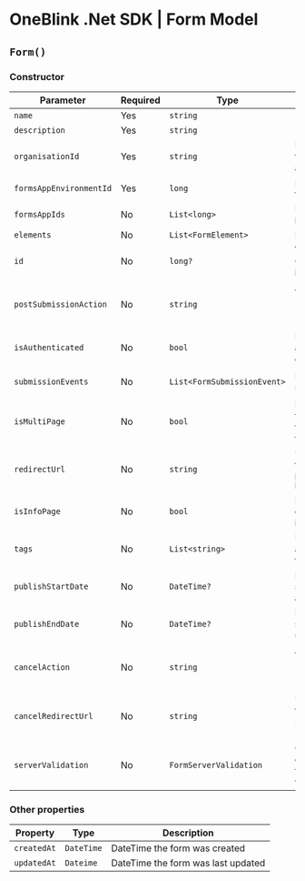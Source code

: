 # OneBlink .Net SDK | Form Model

## `Form()`

### Constructor

| Parameter               | Required | Type                        | Description                                                               | Default Value                     |
| ----------------------- | -------- | --------------------------- | ------------------------------------------------------------------------- | --------------------------------- |
| `name`                  | Yes      | `string`                    |                                                                           |                                   |
| `description`           | Yes      | `string`                    |                                                                           |                                   |
| `organisationId`        | Yes      | `string`                    | Id of the organisation this form is associated too                        |                                   |
| `formsAppEnvironmentId` | Yes      | `long`                      | Id of the environment this form is part of                                |                                   |
| `formsAppIds`           | No       | `List<long>`                | List of Form Apps id's                                                    | `new List<long>()`                |
| `elements`              | No       | `List<FormElement>`         | List of FormElement's                                                     | `new List<FormElement>()`         |
| `id`                    | No       | `long?`                     | Will be assigned by OneBlink when form is creating                        | `null`                            |
| `postSubmissionAction`  | No       | `string`                    | Allowed values of "BACK", "URL", "CLOSE", "FORMS_LIBRARY"                 | `"FORMS_LIBRARY"`                 |
| `isAuthenticated`       | No       | `bool`                      | Determines if only authenticated users can access the form                | `true`                            |
| `submissionEvents`      | No       | `List<FormSubmissionEvent>` | List of Form submission events                                            | `new List<FormSubmissionEvent>()` |
| `isMultiPage`           | No       | `bool`                      | Determines if this form a single page form or mutli page form             | `false`                           |
| `redirectUrl`           | No       | `string`                    | URL to be redirected too, only applies if `postSubmissionAction` is "URL" | `null`                            |
| `isInfoPage`            | No       | `bool`                      | Determines if form can only contain information elements                  | `false`                           |
| `tags`                  | No       | `List<string>`              | List of tags to be associated with the form                               | `new List<string>()`              |
| `publishStartDate`      | No       | `DateTime?`                 | DateTime the form should become available                                 | `null`                            |
| `publishEndDate`        | No       | `DateTime?`                 | DateTime the form should become unavailable                               | `null`                            |
| `cancelAction`          | No       | `string`                    | Allowed values of "BACK", "URL", "CLOSE", "FORMS_LIBRARY"                 | `"BACK"`                          |
| `cancelRedirectUrl`     | No       | `string`                    | URL to be redirected too, only applies if `cancelAction` is "URL"         | `null`                            |
| `serverValidation`      | No       | `FormServerValidation`      | Optional configuration for form submission validation                     | `null`                            |

### Other properties

| Property    | Type       | Description                        |
| ----------- | ---------- | ---------------------------------- |
| `createdAt` | `DateTime` | DateTime the form was created      |
| `updatedAt` | `Dateime`  | DateTime the form was last updated |
